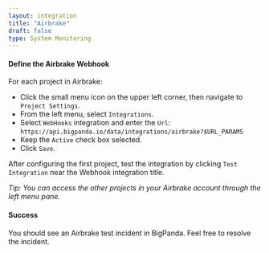 ```yaml
---
layout: integration 
title: "Airbrake"
draft: false
type: System Monitoring
---
```


#### Define the Airbrake Webhook  

For each project in Airbrake:

* Click the small menu icon on the upper left corner, then navigate to `Project Settings`.
* From the left menu, select `Integrations`.
* Select `WebHooks` integration and enter the `Url`:  
  ```https://api.bigpanda.io/data/integrations/airbrake?$URL_PARAMS```
* Keep the `Active` check box selected.
* Click `Save`.

After configuring the first project, test the integration by clicking `Test Integration` near the Webhook integration title.

*Tip: You can access the other projects in your Airbrake account through the left menu pane.*

<!-- section-separator -->

#### Success
You should see an Airbrake test incident in BigPanda. Feel free to resolve the incident. 
